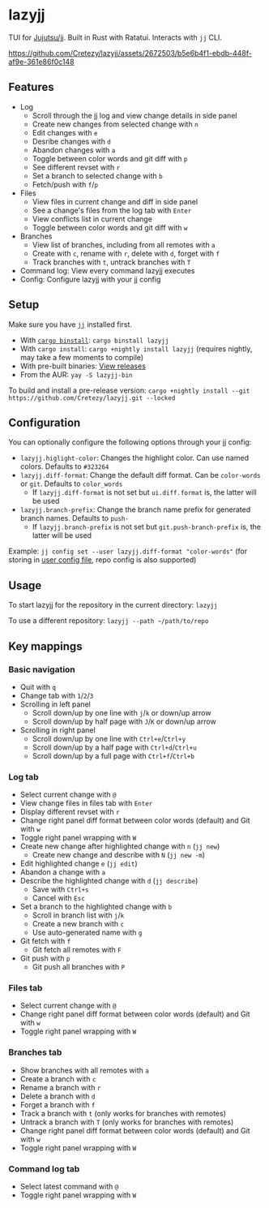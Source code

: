 # lazyjj

TUI for [Jujutsu/jj](https://github.com/martinvonz/jj). Built in Rust with Ratatui. Interacts with `jj` CLI.

https://github.com/Cretezy/lazyjj/assets/2672503/b5e6b4f1-ebdb-448f-af9e-361e86f0c148

## Features

- Log
  - Scroll through the jj log and view change details in side panel
  - Create new changes from selected change with `n`
  - Edit changes with `e`
  - Desribe changes with `d`
  - Abandon changes with `a`
  - Toggle between color words and git diff with `p`
  - See different revset with `r`
  - Set a branch to selected change with `b`
  - Fetch/push with `f`/`p`
- Files
  - View files in current change and diff in side panel
  - See a change's files from the log tab with `Enter`
  - View conflicts list in current change
  - Toggle between color words and git diff with `w`
- Branches
  - View list of branches, including from all remotes with `a`
  - Create with `c`, rename with `r`, delete with `d`, forget with `f`
  - Track branches with `t`, untrack branches with `T`
- Command log: View every command lazyjj executes
- Config: Configure lazyjj with your jj config

## Setup

Make sure you have [`jj`](https://martinvonz.github.io/jj/latest/install-and-setup) installed first.

- With [`cargo binstall`](https://github.com/cargo-bins/cargo-binstall): `cargo binstall lazyjj`
- With `cargo install`: `cargo +nightly install lazyjj` (requires nightly, may take a few moments to compile)
- With pre-built binaries: [View releases](https://github.com/Cretezy/lazyjj/releases)
- From the AUR: `yay -S lazyjj-bin`

To build and install a pre-release version: `cargo +nightly install --git https://github.com/Cretezy/lazyjj.git --locked`

## Configuration

You can optionally configure the following options through your jj config:

- `lazyjj.higlight-color`: Changes the highlight color. Can use named colors. Defaults to `#323264`
- `lazyjj.diff-format`: Change the default diff format. Can be `color-words` or `git`. Defaults to `color_words`
  - If `lazyjj.diff-format` is not set but `ui.diff.format` is, the latter will be used
- `lazyjj.branch-prefix`: Change the branch name prefix for generated branch names. Defaults to `push-`
  - If `lazyjj.branch-prefix` is not set but `git.push-branch-prefix` is, the latter will be used

Example: `jj config set --user lazyjj.diff-format "color-words"` (for storing in [user config file](https://martinvonz.github.io/jj/latest/config/#user-config-file), repo config is also supported)

## Usage

To start lazyjj for the repository in the current directory: `lazyjj`

To use a different repository: `lazyjj --path ~/path/to/repo`

## Key mappings

### Basic navigation

- Quit with `q`
- Change tab with `1`/`2`/`3`
- Scrolling in left panel
  - Scroll down/up by one line with `j`/`k` or down/up arrow
  - Scroll down/up by half page with `J`/`K` or down/up arrow
- Scrolling in right panel
  - Scroll down/up by one line with `Ctrl+e`/`Ctrl+y`
  - Scroll down/up by a half page with `Ctrl+d`/`Ctrl+u`
  - Scroll down/up by a full page with `Ctrl+f`/`Ctrl+b`

### Log tab

- Select current change with `@`
- View change files in files tab with `Enter`
- Display different revset with `r`
- Change right panel diff format between color words (default) and Git with `w`
- Toggle right panel wrapping with `W`
- Create new change after highlighted change with `n` (`jj new`)
  - Create new change and describe with `N` (`jj new -m`)
- Edit highlighted change `e` (`jj edit`)
- Abandon a change with `a`
- Describe the highlighted change with `d` (`jj describe`)
  - Save with `Ctrl+s`
  - Cancel with `Esc`
- Set a branch to the highlighted change with `b`
  - Scroll in branch list with `j`/`k`
  - Create a new branch with `c`
  - Use auto-generated name with `g`
- Git fetch with `f`
  - Git fetch all remotes with `F`
- Git push with `p`
  - Git push all branches with `P`

### Files tab

- Select current change with `@`
- Change right panel diff format between color words (default) and Git with `w`
- Toggle right panel wrapping with `W`

### Branches tab

- Show branches with all remotes with `a`
- Create a branch with `c`
- Rename a branch with `r`
- Delete a branch with `d`
- Forget a branch with `f`
- Track a branch with `t` (only works for branches with remotes)
- Untrack a branch with `T` (only works for branches with remotes)
- Change right panel diff format between color words (default) and Git with `w`
- Toggle right panel wrapping with `W`

### Command log tab

- Select latest command with `@`
- Toggle right panel wrapping with `W`

